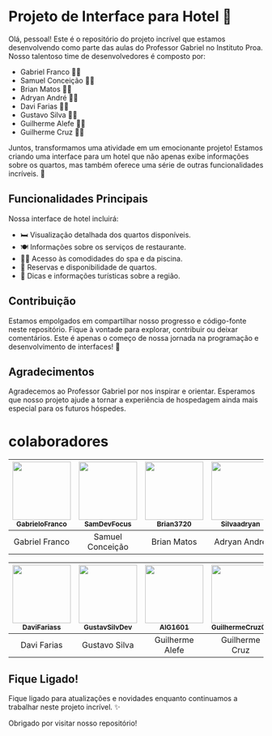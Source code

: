 # Projeto de Interface para Hotel 🏨

Olá, pessoal! Este é o repositório do projeto incrível que estamos desenvolvendo como parte das aulas do Professor Gabriel no Instituto Proa. Nosso talentoso time de desenvolvedores é composto por:

- Gabriel Franco 👨‍💻
- Samuel Conceição 🧑‍💻
- Brian Matos 🧑‍💻
- Adryan André 👨‍💻
- Davi Farias 🧑‍💻
- Gustavo Silva 🧑‍💻
- Guilherme Alefe 🧑‍💻
- Guilherme Cruz 🧑‍💻

Juntos, transformamos uma atividade em um emocionante projeto! Estamos criando uma interface para um hotel que não apenas exibe informações sobre os quartos, mas também oferece uma série de outras funcionalidades incríveis. 🌟

## Funcionalidades Principais

Nossa interface de hotel incluirá:

- 🛏️ Visualização detalhada dos quartos disponíveis.
- 🍽️ Informações sobre os serviços de restaurante.
- 🏊‍♂️ Acesso às comodidades do spa e da piscina.
- 📅 Reservas e disponibilidade de quartos.
- 🌆 Dicas e informações turísticas sobre a região.

## Contribuição

Estamos empolgados em compartilhar nosso progresso e código-fonte neste repositório. Fique à vontade para explorar, contribuir ou deixar comentários. Este é apenas o começo de nossa jornada na programação e desenvolvimento de interfaces! 🚀

## Agradecimentos

Agradecemos ao Professor Gabriel por nos inspirar e orientar. Esperamos que nosso projeto ajude a tornar a experiência de hospedagem ainda mais especial para os futuros hóspedes.

# colaboradores


<!--Quando fizer aquele projeto em grupo ou receber alguma Pull Request como contribuição destaque-os. Uma coisa bem bacana aqui é misturar imagens com tabelas: -->


| [<img src="https://avatars.githubusercontent.com/u/89610183?s=400&u=e0a910f1089b47ec21e23fb01ea1d32d12e7e288&v=4" width=115 > <br> <sub> GabrieloFranco </sub>](https://github.com/GabrieloFranco) | [<img src="https://avatars.githubusercontent.com/u/142240522?s=400&v=4" width=115 > <br> <sub> SamDevFocus </sub>](https://github.com/SamDevFocus) | [<img src="https://avatars.githubusercontent.com/u/62214238?v=4" width=115 > <br> <sub> Brian3720 </sub>](https://github.com/Brian3720) |  [<img src="https://avatars.githubusercontent.com/u/125135703?v=4" width=115 > <br> <sub> Silvaadryan </sub>](https://github.com/Silvaadryan) |
| :---: | :---: | :---: | :---: |
| Gabriel Franco | Samuel Conceição | Brian Matos | Adryan André |

| [<img src="https://avatars.githubusercontent.com/u/142240208?v=4" width=115 > <br> <sub> DaviFariass </sub>](https://github.com/DaviFariass) | [<img src="https://avatars.githubusercontent.com/u/142240746?v=4" width=115 > <br> <sub> GustavSilvDev </sub>](https://github.com/GustavSilvDev) | [<img src="https://avatars.githubusercontent.com/u/92280255?v=4" width=115 > <br> <sub> AlG1601 </sub>](https://github.com/AlG1601) | [<img src="https://avatars.githubusercontent.com/u/142240630?v=4" width=115 > <br> <sub> GuilhermeCruz08 </sub>](https://github.com/GuilhermeCruz08) |
| :---: | :---: | :---: | :---: |
| Davi Farias | Gustavo Silva | Guilherme Alefe | Guilherme Cruz |


## Fique Ligado!

Fique ligado para atualizações e novidades enquanto continuamos a trabalhar neste projeto incrível. ✨

Obrigado por visitar nosso repositório!
<!--Para alinhar as imagens e os nomes de usuário lado a lado em um arquivo README.md, você pode usar a sintaxe de tabela do Markdown. Aqui está um exemplo de como você pode fazer isso:

markdown

| [<img src="https://avatars.githubusercontent.com/u/89610183?s=400&u=e0a910f1089b47ec21e23fb01ea1d32d12e7e288&v=4" width=115 > <br> <sub> Gabriel Franco </sub>](https://github.com/GabrieloFranco) | [<img src="https://avatars.githubusercontent.com/u/142240522?s=400&v=4" width=115 > <br> <sub> Samuel Conceição </sub>](https://github.com/SamDevFocus) |
| :---: | :---: |
| Gabriel Franco | Samuel Conceição |

Isso criará uma tabela com duas colunas, onde cada coluna contém uma imagem e o nome do usuário. As imagens e os nomes de usuário serão alinhados lado a lado. Certifique-se de ajustar o tamanho das imagens (por meio da largura) e os links para os perfis GitHub conforme necessário.-->
